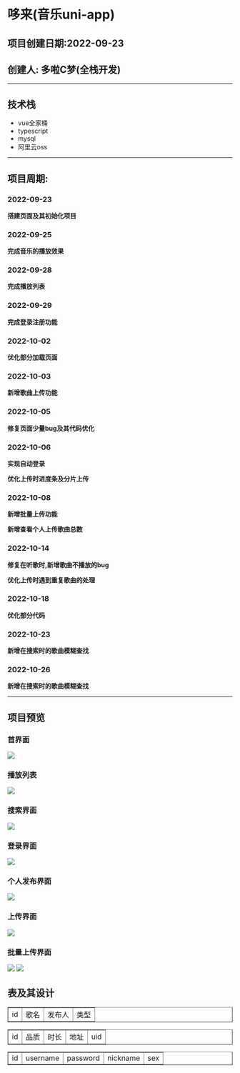 # 哆来(音乐uni-app)
## 项目创建日期:2022-09-23
## 创建人: 多啦C梦(全栈开发)

***

## 技术栈
* vue全家桶
* typescript
* mysql
* 阿里云oss

***

## 项目周期:
### 2022-09-23
**搭建页面及其初始化项目**
### 2022-09-25
**完成音乐的播放效果**
### 2022-09-28
**完成播放列表**
### 2022-09-29
**完成登录注册功能**
### 2022-10-02
**优化部分加载页面**
### 2022-10-03
**新增歌曲上传功能**
### 2022-10-05
**修复页面少量bug及其代码优化**
### 2022-10-06
**实现自动登录**

**优化上传时进度条及分片上传**
### 2022-10-08
**新增批量上传功能**

**新增查看个人上传歌曲总数**
### 2022-10-14
**修复在听歌时,新增歌曲不播放的bug**

**优化上传时遇到重复歌曲的处理**
### 2022-10-18
**优化部分代码**
### 2022-10-23
**新增在搜索时的歌曲模糊查找**
### 2022-10-26
**新增在搜索时的歌曲模糊查找**



***

## 项目预览
### 首界面
![](./image/1.jpg)
### 播放列表
![](./image/2.jpg)
### 搜索界面
![](./image/3.jpg)
### 登录界面
![](./image/4.jpg)
### 个人发布界面
![](./image/5.jpg)
### 上传界面
![](./image/6.jpg)
### 批量上传界面
![](./image/7.jpg)
![](./image/8.gif)

## 表及其设计
<table border="1">
<tr>
<td>id</td>
<td>歌名</td>
<td>发布人</td>
<td>类型</td>
</tr>
</table>

<table border="1">
<tr>
<td>id</td>
<td>品质</td>
<td>时长</td>
<td>地址</td>
<td>uid</td>
</tr>
</table>

<table border="1">
<tr>
<td>id</td>
<td>username</td>
<td>password</td>
<td>nickname</td>
<td>sex</td>
</tr>
</table>



